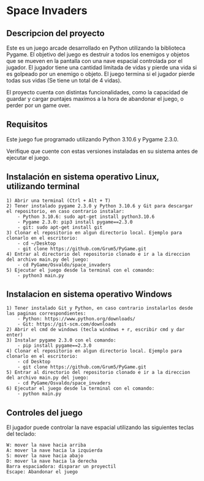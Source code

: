 # Space Invaders

## Descripcion del proyecto
Este es un juego arcade desarrollado en Python utilizando la biblioteca Pygame. El objetivo del juego es destruir a todos los enemigos y objetos que se mueven en la pantalla con una nave espacial controlada por el jugador. El jugador tiene una cantidad limitada de vidas y pierde una vida si es golpeado por un enemigo o objeto. El juego termina si el jugador pierde todas sus vidas (Se tiene un total de 4 vidas).

El proyecto cuenta con distintas funcionalidades, como la capacidad de guardar y cargar puntajes maximos a la hora de abandonar el juego, o perder por un game over.

## Requisitos

Este juego fue programado utilizando Python 3.10.6 y Pygame 2.3.0.

Verifique que cuente con estas versiones instaladas en su sistema antes de ejecutar el juego.

## Instalación en sistema operativo Linux, utilizando terminal
    1) Abrir una terminal (Ctrl + Alt + T)
    2) Tener instalado pygame 2.3.0 y Python 3.10.6 y Git para descargar el repositorio, en caso contrario instalar:
        - Python 3.10.6: sudo apt-get install python3.10.6
        - Pygame 2.3.0: pip3 install pygame==2.3.0
        - git: sudo apt-get install git
    3) Clonar el repositorio en algun directorio local. Ejemplo para clonarlo en el escritorio:
        - cd ~/Desktop
        - git clone https://github.com/Grum5/PyGame.git
    4) Entrar al directorio del repositorio clonado e ir a la direccion del archivo main.py del juego:
        - cd PyGame/Osvaldo/space_invaders
    5) Ejecutar el juego desde la terminal con el comando:
        - python3 main.py

## Instalacion en sistema operativo Windows
    1) Tener instalado Git y Python, en caso contrario instalarlos desde las paginas correspondientes:
        - Python: https://www.python.org/downloads/
        - Git: https://git-scm.com/downloads
    2) Abrir el cmd de windows (tecla windows + r, escribir cmd y dar enter)
    3) Instalar pygame 2.3.0 con el comando:
        - pip install pygame==2.3.0
    4) Clonar el repositorio en algun directorio local. Ejemplo para clonarlo en el escritorio:
        - cd Desktop
        - git clone https://github.com/Grum5/PyGame.git
    5) Entrar al directorio del repositorio clonado e ir a la direccion del archivo main.py del juego:
        - cd PyGame/Osvaldo/space_invaders
    6) Ejecutar el juego desde la terminal con el comando:
        - python main.py

## Controles del juego
El jugador puede controlar la nave espacial utilizando las siguientes teclas del teclado:

    W: mover la nave hacia arriba
    A: mover la nave hacia la izquierda
    S: mover la nave hacia abajo
    D: mover la nave hacia la derecha
    Barra espaciadora: disparar un proyectil
    Escape: Abandonar el juego
